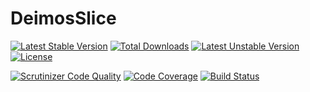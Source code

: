 # DeimosSlice

[![Latest Stable Version](https://poser.pugx.org/deimos/slice/v/stable)](https://packagist.org/packages/deimos/slice)
[![Total Downloads](https://poser.pugx.org/deimos/slice/downloads)](https://packagist.org/packages/deimos/slice)
[![Latest Unstable Version](https://poser.pugx.org/deimos/slice/v/unstable)](https://packagist.org/packages/deimos/slice)
[![License](https://poser.pugx.org/deimos/slice/license)](https://packagist.org/packages/deimos/slice)

[![Scrutinizer Code Quality](https://scrutinizer-ci.com/g/DeimosProject/Slice/badges/quality-score.png?b=master)](https://scrutinizer-ci.com/g/DeimosProject/Slice/?branch=master)
[![Code Coverage](https://scrutinizer-ci.com/g/DeimosProject/Slice/badges/coverage.png?b=master)](https://scrutinizer-ci.com/g/DeimosProject/Slice/?branch=master)
[![Build Status](https://scrutinizer-ci.com/g/DeimosProject/Slice/badges/build.png?b=master)](https://scrutinizer-ci.com/g/DeimosProject/Slice/build-status/master)
